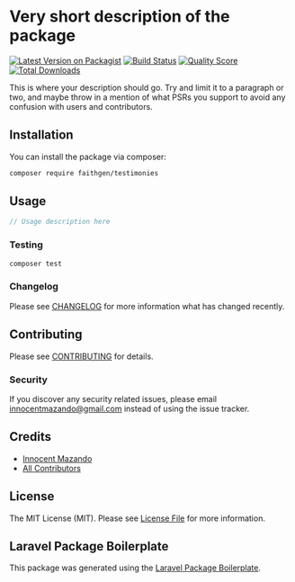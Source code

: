 # Very short description of the package

[![Latest Version on Packagist](https://img.shields.io/packagist/v/faithgen/testimonies.svg?style=flat-square)](https://packagist.org/packages/faithgen/testimonies)
[![Build Status](https://img.shields.io/travis/faithgen/testimonies/master.svg?style=flat-square)](https://travis-ci.org/faithgen/testimonies)
[![Quality Score](https://img.shields.io/scrutinizer/g/faithgen/testimonies.svg?style=flat-square)](https://scrutinizer-ci.com/g/faithgen/testimonies)
[![Total Downloads](https://img.shields.io/packagist/dt/faithgen/testimonies.svg?style=flat-square)](https://packagist.org/packages/faithgen/testimonies)

This is where your description should go. Try and limit it to a paragraph or two, and maybe throw in a mention of what PSRs you support to avoid any confusion with users and contributors.

## Installation

You can install the package via composer:

```bash
composer require faithgen/testimonies
```

## Usage

``` php
// Usage description here
```

### Testing

``` bash
composer test
```

### Changelog

Please see [CHANGELOG](CHANGELOG.md) for more information what has changed recently.

## Contributing

Please see [CONTRIBUTING](CONTRIBUTING.md) for details.

### Security

If you discover any security related issues, please email innocentmazando@gmail.com instead of using the issue tracker.

## Credits

- [Innocent Mazando](https://github.com/faithgen)
- [All Contributors](../../contributors)

## License

The MIT License (MIT). Please see [License File](LICENSE.md) for more information.

## Laravel Package Boilerplate

This package was generated using the [Laravel Package Boilerplate](https://laravelpackageboilerplate.com).